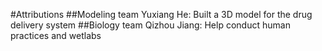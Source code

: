 #Attributions
##Modeling team
Yuxiang He: Built a 3D model for the drug delivery system
##Biology team
Qizhou Jiang: Help conduct human practices and wetlabs
